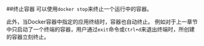 ##终止容器
可以使用`docker stop`来终止一个运行中的容器。

此外，当Docker容器中指定的应用终结时，容器也自动终止。
例如对于上一章节中只启动了一个终端的容器，用户通过`exit`命令或`Ctrl+d`来退出终端时，所创建的容器立刻终止。
